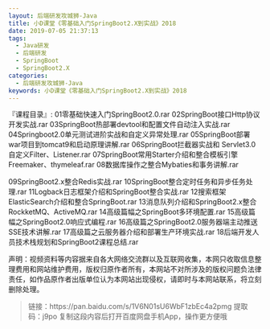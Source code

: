 ```yaml
---
layout: 后端研发攻城狮-Java
title: 小D课堂《零基础入门SpringBoot2.X到实战》2018
date: 2019-07-05 21:37:13
tags:
  - Java研发
  - 后端研发
  - SpringBoot
  - SpringBoot2.X
categories:
  - 后端研发攻城狮-Java
keywords: 小D课堂《零基础入门SpringBoot2.X到实战》2018
---
```


『课程目录』: 
01零基础快速入门SpringBoot2.0.rar
02SpringBoot接口Http协议开发实战.rar
03SpringBoot热部署devtool和配置文件自动注入实战.rar
04Springboot2.0单元测试进阶实战和自定义异常处理.rar
05SpringBoot部署war项目到tomcat9和启动原理讲解.rar
06SpringBoot拦截器实战和 Servlet3.0自定义Filter、Listener.rar
07SpringBoot常用Starter介绍和整合模板引擎Freemaker、thymeleaf.rar
08数据库操作之整合Mybaties和事务讲解.rar
<!-- more -->    
09SpringBoot2.x整合Redis实战.rar
10SpringBoot整合定时任务和异步任务处理.rar
11Logback日志框架介绍和SpringBoot整合实战.rar
12搜索框架ElasticSearch介绍和整合SpringBoot.rar
13消息队列介绍和SpringBoot2.x整合RockketMQ、ActiveMQ.rar
14高级篇幅之SpringBoot多环境配置.rar
15高级篇幅之SpringBoot2.0响应式编程.rar
16高级篇之SpringBoot2.0服务器端主动推送SSE技术讲解.rar
17高级篇之云服务器介绍和部署生产环境实战.rar
18后端开发人员技术栈规划和SpringBoot2课程总结.rar

<div class="post-copyright">
    <div class="post-copyright__author">
      <span class="post-copyright-meta">声明：视频资料等内容据来自各大网络交流群以及互联网收集，本网只收取信息整理费用和网站维护费用，版权归原作者所有，本网站不对所涉及的版权问题负法律责任，如作品原作者出版单位认为本网站出现侵权，请即时与本网站联系，将立刻删除处理。 </span>
    </div>
</div>

<blockquote class="blockquote-center">
链接：https://pan.baidu.com/s/1V6N01sU6WbF1zbEc4a2pmg 
提取码：j9po 
复制这段内容后打开百度网盘手机App，操作更方便哦
</blockquote>

